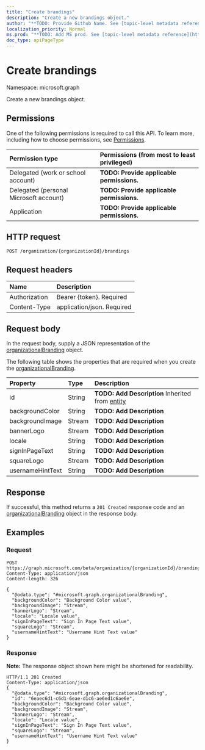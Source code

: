 ```yaml
---
title: "Create brandings"
description: "Create a new brandings object."
author: "**TODO: Provide Github Name. See [topic-level metadata reference](https://msgo.azurewebsites.net/add/document/guidelines/metadata.html#topic-level-metadata)**"
localization_priority: Normal
ms.prod: "**TODO: Add MS prod. See [topic-level metadata reference](https://msgo.azurewebsites.net/add/document/guidelines/metadata.html#topic-level-metadata)**"
doc_type: apiPageType
---
```


# Create brandings

Namespace: microsoft.graph

Create a new brandings object.

## Permissions
One of the following permissions is required to call this API. To learn more, including how to choose permissions, see [Permissions](/concepts/permissions-reference.md).

|Permission type|Permissions (from most to least privileged)|
|:---|:---|
|Delegated (work or school account)|**TODO: Provide applicable permissions.**|
|Delegated (personal Microsoft account)|**TODO: Provide applicable permissions.**|
|Application|**TODO: Provide applicable permissions.**|

## HTTP request
<!-- {
  "blockType": "ignored"
}
-->
``` http
POST /organization/{organizationId}/brandings
```

## Request headers
|Name|Description|
|:---|:---|
|Authorization|Bearer {token}. Required|
|Content-Type|application/json. Required|

## Request body
In the request body, supply a JSON representation of the [organizationalBranding](../resources/organizationalbranding.md) object.

The following table shows the properties that are required when you create the [organizationalBranding](../resources/organizationalbranding.md).

|Property|Type|Description|
|:---|:---|:---|
|id|String|**TODO: Add Description** Inherited from [entity](../resources/entity.md)|
|backgroundColor|String|**TODO: Add Description**|
|backgroundImage|Stream|**TODO: Add Description**|
|bannerLogo|Stream|**TODO: Add Description**|
|locale|String|**TODO: Add Description**|
|signInPageText|String|**TODO: Add Description**|
|squareLogo|Stream|**TODO: Add Description**|
|usernameHintText|String|**TODO: Add Description**|



## Response
If successful, this method returns a `201 Created` response code and an [organizationalBranding](../resources/organizationalbranding.md) object in the response body.

## Examples

### Request
<!-- {
  "blockType": "request",
  "name": "create_organizationalbranding_from_"
}
-->
``` http
POST https://graph.microsoft.com/beta/organization/{organizationId}/brandings
Content-Type: application/json
Content-length: 326

{
  "@odata.type": "#microsoft.graph.organizationalBranding",
  "backgroundColor": "Background Color value",
  "backgroundImage": "Stream",
  "bannerLogo": "Stream",
  "locale": "Locale value",
  "signInPageText": "Sign In Page Text value",
  "squareLogo": "Stream",
  "usernameHintText": "Username Hint Text value"
}
```

### Response
**Note:** The response object shown here might be shortened for readability.
<!-- {
  "blockType": "response",
  "truncated": true,
  "@odata.type": "microsoft.graph.organizationalbranding"
}
-->
``` http
HTTP/1.1 201 Created
Content-Type: application/json
{
  "@odata.type": "#microsoft.graph.organizationalBranding",
  "id": "6eaec6d1-c6d1-6eae-d1c6-ae6ed1c6ae6e",
  "backgroundColor": "Background Color value",
  "backgroundImage": "Stream",
  "bannerLogo": "Stream",
  "locale": "Locale value",
  "signInPageText": "Sign In Page Text value",
  "squareLogo": "Stream",
  "usernameHintText": "Username Hint Text value"
}
```

